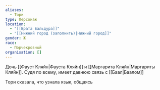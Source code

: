 ```yaml
---
aliases:
  - Тори
type: Персонаж
location:
  - "[[Врата Бальдура]]"
  - "[[Нижний город (заполнить)|Нижний город]]"
gender: Ж
race:
  - Порчекровный
organisation: []
---
```

Дочь [[Фауст Кляйн|Фауста Кляйн]] и [[Маргарита Кляйн|Маргариты Кляйн]]. Судя по всему, имеет давнюю связь с [[Баал|Баалом]]

Тори сказала, что узнала язык, общаясь 